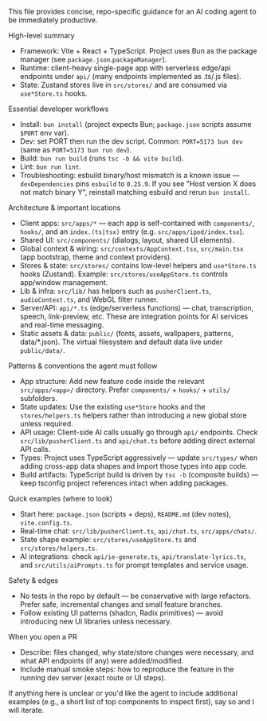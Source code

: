 This file provides concise, repo-specific guidance for an AI coding agent to be immediately productive.

High-level summary
- Framework: Vite + React + TypeScript. Project uses Bun as the package manager (see `package.json`.`packageManager`).
- Runtime: client-heavy single-page app with serverless edge/api endpoints under `api/` (many endpoints implemented as .ts/.js files).
- State: Zustand stores live in `src/stores/` and are consumed via `use*Store.ts` hooks.

Essential developer workflows
- Install: `bun install` (project expects Bun; `package.json` scripts assume `$PORT` env var).
- Dev: set PORT then run the dev script. Common: `PORT=5173 bun dev` (same as `PORT=5173 bun run dev`).
- Build: `bun run build` (runs `tsc -b && vite build`).
- Lint: `bun run lint`.
- Troubleshooting: esbuild binary/host mismatch is a known issue — `devDependencies` pins `esbuild` to `0.25.9`. If you see "Host version X does not match binary Y", reinstall matching esbuild and rerun `bun install`.

Architecture & important locations
- Client apps: `src/apps/*` — each app is self-contained with `components/`, `hooks/`, and an `index.(ts|tsx)` entry (e.g. `src/apps/ipod/index.tsx`).
- Shared UI: `src/components/` (dialogs, layout, shared UI elements).
- Global context & wiring: `src/contexts/AppContext.tsx`, `src/main.tsx` (app bootstrap, theme and context providers).
- Stores & state: `src/stores/` contains low-level helpers and `use*Store.ts` hooks (Zustand). Example: `src/stores/useAppStore.ts` controls app/window management.
- Lib & infra: `src/lib/` has helpers such as `pusherClient.ts`, `audioContext.ts`, and WebGL filter runner.
- Server/API: `api/*.ts` (edge/serverless functions) — chat, transcription, speech, link-preview, etc. These are integration points for AI services and real-time messaging.
- Static assets & data: `public/` (fonts, assets, wallpapers, patterns, data/*.json). The virtual filesystem and default data live under `public/data/`.

Patterns & conventions the agent must follow
- App structure: Add new feature code inside the relevant `src/apps/<app>/` directory. Prefer `components/` + `hooks/` + `utils/` subfolders.
- State updates: Use the existing `use*Store` hooks and the `stores/helpers.ts` helpers rather than introducing a new global store unless required.
- API usage: Client-side AI calls usually go through `api/` endpoints. Check `src/lib/pusherClient.ts` and `api/chat.ts` before adding direct external API calls.
- Types: Project uses TypeScript aggressively — update `src/types/` when adding cross-app data shapes and import those types into app code.
- Build artifacts: TypeScript build is driven by `tsc -b` (composite builds) — keep tsconfig project references intact when adding packages.

Quick examples (where to look)
- Start here: `package.json` (scripts + deps), `README.md` (dev notes), `vite.config.ts`.
- Real-time chat: `src/lib/pusherClient.ts`, `api/chat.ts`, `src/apps/chats/`.
- State shape example: `src/stores/useAppStore.ts` and `src/stores/helpers.ts`.
- AI integrations: check `api/ie-generate.ts`, `api/translate-lyrics.ts`, and `src/utils/aiPrompts.ts` for prompt templates and service usage.

Safety & edges
- No tests in the repo by default — be conservative with large refactors. Prefer safe, incremental changes and small feature branches.
- Follow existing UI patterns (shadcn, Radix primitives) — avoid introducing new UI libraries unless necessary.

When you open a PR
- Describe: files changed, why state/store changes were necessary, and what API endpoints (if any) were added/modified.
- Include manual smoke steps: how to reproduce the feature in the running dev server (exact route or UI steps).

If anything here is unclear or you'd like the agent to include additional examples (e.g., a short list of top components to inspect first), say so and I will iterate.
